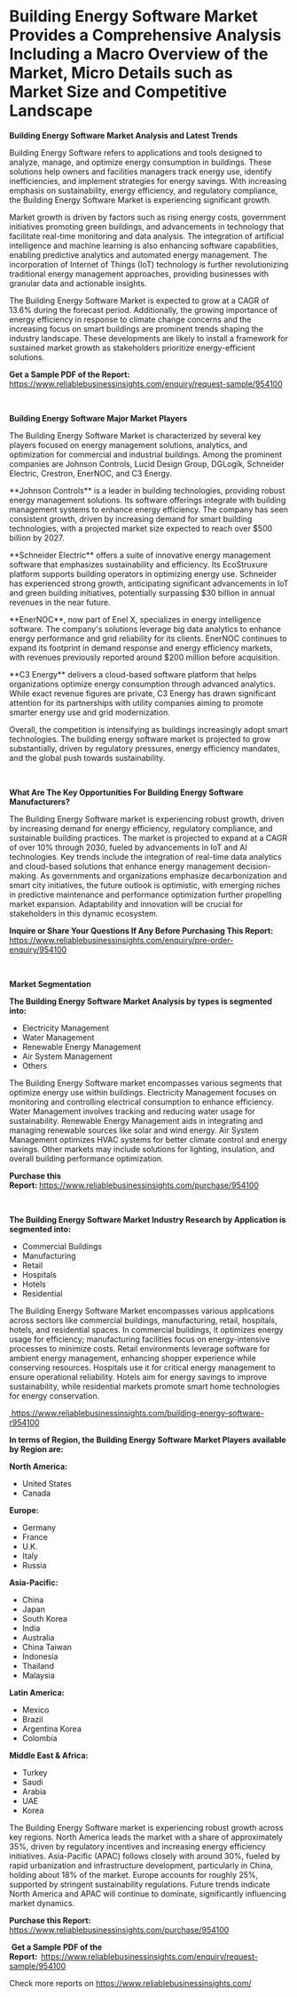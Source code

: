 <p><h1>Building Energy Software Market Provides a Comprehensive Analysis Including a Macro Overview of the Market, Micro Details such as Market Size and Competitive Landscape</h1></p><p><strong>Building Energy Software Market Analysis and Latest Trends</strong></p>
<p><p>Building Energy Software refers to applications and tools designed to analyze, manage, and optimize energy consumption in buildings. These solutions help owners and facilities managers track energy use, identify inefficiencies, and implement strategies for energy savings. With increasing emphasis on sustainability, energy efficiency, and regulatory compliance, the Building Energy Software Market is experiencing significant growth.</p><p>Market growth is driven by factors such as rising energy costs, government initiatives promoting green buildings, and advancements in technology that facilitate real-time monitoring and data analysis. The integration of artificial intelligence and machine learning is also enhancing software capabilities, enabling predictive analytics and automated energy management. The incorporation of Internet of Things (IoT) technology is further revolutionizing traditional energy management approaches, providing businesses with granular data and actionable insights.</p><p>The Building Energy Software Market is expected to grow at a CAGR of 13.6% during the forecast period. Additionally, the growing importance of energy efficiency in response to climate change concerns and the increasing focus on smart buildings are prominent trends shaping the industry landscape. These developments are likely to install a framework for sustained market growth as stakeholders prioritize energy-efficient solutions.</p></p>
<p><strong>Get a Sample PDF of the Report:&nbsp;</strong> <a href="https://www.reliablebusinessinsights.com/enquiry/request-sample/954100?utm_campaign=2306&utm_medium=2&utm_source=Github&utm_content=ia&utm_term=07032025&utm_id=building-energy-software">https://www.reliablebusinessinsights.com/enquiry/request-sample/954100</a></p>
<p>&nbsp;</p>
<p><strong>Building Energy Software Major Market Players</strong></p>
<p><p>The Building Energy Software Market is characterized by several key players focused on energy management solutions, analytics, and optimization for commercial and industrial buildings. Among the prominent companies are Johnson Controls, Lucid Design Group, DGLogik, Schneider Electric, Crestron, EnerNOC, and C3 Energy.</p><p>**Johnson Controls** is a leader in building technologies, providing robust energy management solutions. Its software offerings integrate with building management systems to enhance energy efficiency. The company has seen consistent growth, driven by increasing demand for smart building technologies, with a projected market size expected to reach over $500 billion by 2027.</p><p>**Schneider Electric** offers a suite of innovative energy management software that emphasizes sustainability and efficiency. Its EcoStruxure platform supports building operators in optimizing energy use. Schneider has experienced strong growth, anticipating significant advancements in IoT and green building initiatives, potentially surpassing $30 billion in annual revenues in the near future.</p><p>**EnerNOC**, now part of Enel X, specializes in energy intelligence software. The company's solutions leverage big data analytics to enhance energy performance and grid reliability for its clients. EnerNOC continues to expand its footprint in demand response and energy efficiency markets, with revenues previously reported around $200 million before acquisition.</p><p>**C3 Energy** delivers a cloud-based software platform that helps organizations optimize energy consumption through advanced analytics. While exact revenue figures are private, C3 Energy has drawn significant attention for its partnerships with utility companies aiming to promote smarter energy use and grid modernization.</p><p>Overall, the competition is intensifying as buildings increasingly adopt smart technologies. The building energy software market is projected to grow substantially, driven by regulatory pressures, energy efficiency mandates, and the global push towards sustainability.</p></p>
<p>&nbsp;</p>
<p><strong>What Are The Key Opportunities For Building Energy Software Manufacturers?</strong></p>
<p><p>The Building Energy Software market is experiencing robust growth, driven by increasing demand for energy efficiency, regulatory compliance, and sustainable building practices. The market is projected to expand at a CAGR of over 10% through 2030, fueled by advancements in IoT and AI technologies. Key trends include the integration of real-time data analytics and cloud-based solutions that enhance energy management decision-making. As governments and organizations emphasize decarbonization and smart city initiatives, the future outlook is optimistic, with emerging niches in predictive maintenance and performance optimization further propelling market expansion. Adaptability and innovation will be crucial for stakeholders in this dynamic ecosystem.</p></p>
<p><strong>Inquire or Share Your Questions If Any Before Purchasing This Report:</strong> <a href="https://www.reliablebusinessinsights.com/enquiry/pre-order-enquiry/954100?utm_campaign=2306&utm_medium=2&utm_source=Github&utm_content=ia&utm_term=07032025&utm_id=building-energy-software">https://www.reliablebusinessinsights.com/enquiry/pre-order-enquiry/954100</a></p>
<p>&nbsp;</p>
<p><strong>Market Segmentation</strong></p>
<p><strong>The Building Energy Software Market Analysis by types is segmented into:</strong></p>
<p><ul><li>Electricity Management</li><li>Water Management</li><li>Renewable Energy Management</li><li>Air System Management</li><li>Others</li></ul></p>
<p><p>The Building Energy Software market encompasses various segments that optimize energy use within buildings. Electricity Management focuses on monitoring and controlling electrical consumption to enhance efficiency. Water Management involves tracking and reducing water usage for sustainability. Renewable Energy Management aids in integrating and managing renewable sources like solar and wind energy. Air System Management optimizes HVAC systems for better climate control and energy savings. Other markets may include solutions for lighting, insulation, and overall building performance optimization.</p></p>
<p><strong>Purchase this Report:&nbsp;</strong><a href="https://www.reliablebusinessinsights.com/purchase/954100?utm_campaign=2306&utm_medium=2&utm_source=Github&utm_content=ia&utm_term=07032025&utm_id=building-energy-software">https://www.reliablebusinessinsights.com/purchase/954100</a></p>
<p>&nbsp;</p>
<p><strong>The Building Energy Software Market Industry Research by Application is segmented into:</strong></p>
<p><ul><li>Commercial Buildings</li><li>Manufacturing</li><li>Retail</li><li>Hospitals</li><li>Hotels</li><li>Residential</li></ul></p>
<p><p>The Building Energy Software Market encompasses various applications across sectors like commercial buildings, manufacturing, retail, hospitals, hotels, and residential spaces. In commercial buildings, it optimizes energy usage for efficiency; manufacturing facilities focus on energy-intensive processes to minimize costs. Retail environments leverage software for ambient energy management, enhancing shopper experience while conserving resources. Hospitals use it for critical energy management to ensure operational reliability. Hotels aim for energy savings to improve sustainability, while residential markets promote smart home technologies for energy conservation.</p></p>
<p><a href="https://www.reliablebusinessinsights.com/building-energy-software-r954100?utm_campaign=2306&utm_medium=2&utm_source=Github&utm_content=ia&utm_term=07032025&utm_id=building-energy-software">&nbsp;https://www.reliablebusinessinsights.com/building-energy-software-r954100</a></p>
<p><strong>In terms of Region, the Building Energy Software Market Players available by Region are:</strong></p>
<p>
    <p> <strong> North America: </strong>
        <ul>
            <li>United States</li>
            <li>Canada</li>
        </ul>
        </p> 
    <p> <strong> Europe: </strong>
        <ul>
            <li>Germany</li>
            <li>France</li>
            <li>U.K.</li>
            <li>Italy</li>
            <li>Russia</li>
        </ul>
        </p> 
    <p> <strong> Asia-Pacific: </strong>
        <ul>
            <li>China</li>
            <li>Japan</li>
            <li>South Korea</li>
            <li>India</li>
            <li>Australia</li>
            <li>China Taiwan</li>
            <li>Indonesia</li>
            <li>Thailand</li>
            <li>Malaysia</li>
        </ul>
        </p> 
    <p> <strong> Latin America: </strong>
        <ul>
            <li>Mexico</li>
            <li>Brazil</li>
            <li>Argentina Korea</li>
            <li>Colombia</li>
        </ul>
        </p> 
    <p> <strong> Middle East & Africa: </strong>
        <ul>
            <li>Turkey</li>
            <li>Saudi</li>
            <li>Arabia</li>
            <li>UAE</li>
            <li>Korea</li>
        </ul>
    </p>
    </p>
<p><p>The Building Energy Software market is experiencing robust growth across key regions. North America leads the market with a share of approximately 35%, driven by regulatory incentives and increasing energy efficiency initiatives. Asia-Pacific (APAC) follows closely with around 30%, fueled by rapid urbanization and infrastructure development, particularly in China, holding about 18% of the market. Europe accounts for roughly 25%, supported by stringent sustainability regulations. Future trends indicate North America and APAC will continue to dominate, significantly influencing market dynamics.</p></p>
<p><strong>Purchase this Report: </strong><a href="https://www.reliablebusinessinsights.com/purchase/954100?utm_campaign=2306&utm_medium=2&utm_source=Github&utm_content=ia&utm_term=07032025&utm_id=building-energy-software">https://www.reliablebusinessinsights.com/purchase/954100</a></p>
<p>&nbsp;<strong>Get a Sample PDF of the Report:&nbsp;&nbsp;</strong><a href="https://www.reliablebusinessinsights.com/enquiry/request-sample/954100?utm_campaign=2306&utm_medium=2&utm_source=Github&utm_content=ia&utm_term=07032025&utm_id=building-energy-software">https://www.reliablebusinessinsights.com/enquiry/request-sample/954100</a></p>
<p><strong></strong></p>
<p>Check more reports on <a href="https://www.reliablebusinessinsights.com/?utm_campaign=2306&utm_medium=2&utm_source=Github&utm_content=ia&utm_term=07032025&utm_id=building-energy-software">https://www.reliablebusinessinsights.com/</a></p>